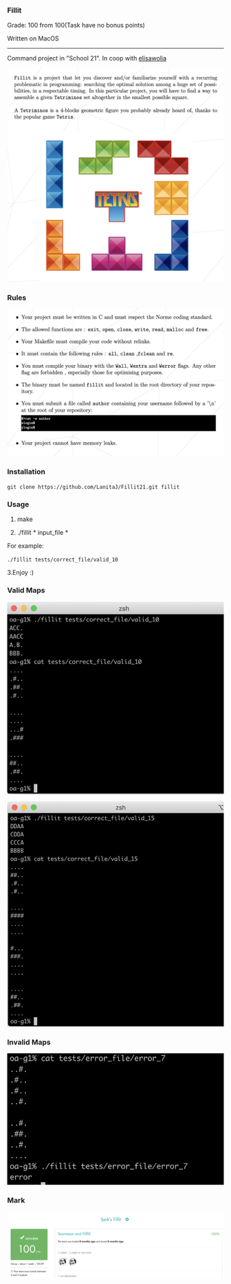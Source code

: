 ### Fillit
Grade: 100 from 100(Task have no bonus points) 

Written on MacOS
***

Command project in "School 21".
In coop with [elisawolia](https://github.com/elisawolia)

![](https://github.com/LanitaJ/Fillit21/blob/master/screenshots/whatisit.png)

### Rules

![](https://github.com/LanitaJ/Fillit21/blob/master/screenshots/rule.png)

### Installation

`git clone https://github.com/LanitaJ/Fillit21.git fillit`
### Usage
1. make

2. ./fillit * input_file *

For example:

`./fillit tests/correct_file/valid_10`

3.Enjoy :)


### Valid Maps

![](https://github.com/LanitaJ/Fillit21/blob/master/screenshots/valid10.png)

![](https://github.com/LanitaJ/Fillit21/blob/master/screenshots/valid15.png)

### Invalid Maps

![](https://github.com/LanitaJ/Fillit21/blob/master/screenshots/error.png)

### Mark

![](https://github.com/LanitaJ/Fillit21/blob/master/screenshots/mark.png)

